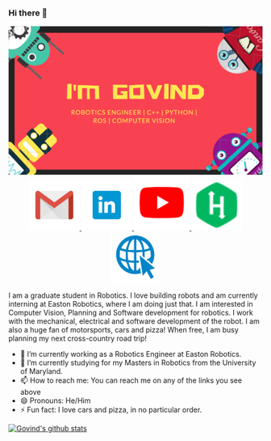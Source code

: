 <!--

Here are some ideas to get you started:
**govindak-umd/govindak-umd** is a ✨ _special_ ✨ repository because its `README.md` (this file) appears on your GitHub profile.




<p align="center">
  <img src="https://github.com/govindak-umd/govindak-umd/blob/master/github_cover.PNG", style="border:0px;margin:0px;float:right" />
</p>

</p>
-->

### Hi there 👋
<p align="center">
  <img src="https://github.com/govindak-umd/govindak-umd/blob/master/github_cover.PNG", style="border:0px;margin:0px;float:right" />
</p>
<p align="center">
  
  <a href="mailto: govindak@umd.edu">
  <img src="https://github.com/govindak-umd/govindak-umd/blob/master/github_mail.png",, style=”float:right”/ height = "100" width="100"/>
  </a>


  <a href="https://www.linkedin.com/in/govindajithkumar/">
  <img src="https://github.com/govindak-umd/govindak-umd/blob/master/github_linkedin.png" ,style="border:0px;margin:0px;float:right" height = "100" width="100"/>
  
  </a>
                                                                                      
  <a href="https://www.youtube.com/channel/UCJEkJ1tzPPUAdqk7tz9PLmg/videos">
  <img src="https://github.com/govindak-umd/govindak-umd/blob/master/github_youtube.png", style=”float:right” height = "110" width="110" />
  </a>
  
  <a href="https://www.hackerrank.com/govindajithkumar?hr_r=1">
  <img src="https://github.com/govindak-umd/govindak-umd/blob/master/github_hackerrank.png", style=”float:right”/ height = "100" width="100"/>
  </a>
    <a href="https://govindajithkumar.com/">
  <img src="https://github.com/govindak-umd/govindak-umd/blob/master/github_website.png",, style=”float:right”/ height = "100" width="100">
  </a>
  
</p>
I am a graduate student in Robotics. I love building robots and am currently interning at Easton Robotics, where I am doing just that. I am interested in Computer Vision, Planning and Software development for robotics. I work with the mechanical, electrical and software development of the robot. I am also a huge fan of motorsports, cars and pizza! When free, I am busy planning my next cross-country road trip!

- 🔭 I’m currently working as a Robotics Engineer at Easton Robotics.
- 🌱 I’m currently studying for my Masters in Robotics from the University of Maryland.
- 📫 How to reach me: You can reach me on any of the links you see above
- 😄 Pronouns: He/Him
- ⚡ Fun fact: I love cars and pizza, in no particular order.

[![Govind's github stats](https://github-readme-stats.vercel.app/api?username=govindak-umd)](https://github.com/anuraghazra/github-readme-stats)
